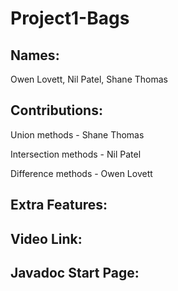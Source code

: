 # Project1-Bags

Names:
-
Owen Lovett, Nil Patel, Shane Thomas

Contributions:
-
Union methods - Shane Thomas

Intersection methods - Nil Patel

Difference methods - Owen Lovett

Extra Features:
-

Video Link:
-

Javadoc Start Page:
-

